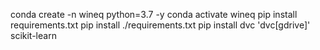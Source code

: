 conda create -n wineq python=3.7 -y
conda activate wineq
pip install requirements.txt
pip install ./requirements.txt
pip install dvc 'dvc[gdrive]' scikit-learn 